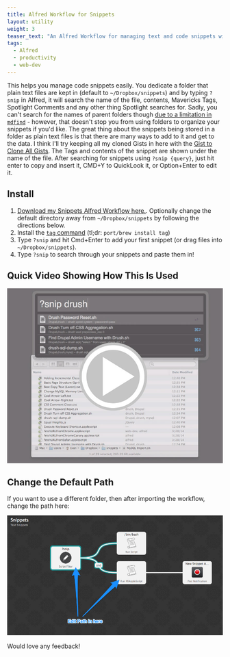 ```yaml
---
title: Alfred Workflow for Snippets
layout: utility
weight: 3
teaser_text: "An Alfred Workflow for managing text and code snippets with tag support."
tags:
  - Alfred
  - productivity
  - web-dev
---
```

This helps you manage code snippets easily. You dedicate a folder that plain text files are kept in (default to `~/Dropbox/snippets`) and by typing `?snip` in Alfred, it will search the name of the file, contents, Mavericks Tags, Spotlight Comments and any other thing Spotlight searches for. Sadly, you can't search for the names of parent folders though [due to a limitation in `mdfind`](http://stackoverflow.com/questions/1341590/no-results-in-spotlight-in-searches-against-kmditempath) - however, that doesn't stop you from using folders to organize your snippets if you'd like. The great thing about the snippets being stored in a folder as plain text files is that there are many ways to add to it and get to the data. I think I'll try keeping all my cloned Gists in here with the [Gist to Clone All Gists](https://gist.github.com/mbostock/3883098). The Tags and contents of the snippet are shown under the name of the file. After searching for snippets using `?snip {query}`, just hit enter to copy and insert it, CMD+Y to QuickLook it, or Option+Enter to edit it.

## Install ##

1. [Download my Snippets Alfred Workflow here.](Snippets.alfredworkflow). Optionally change the default directory away from `~/Dropbox/snippets` by following the directions below.
2. Install the [`tag` command](https://github.com/jdberry/tag) (tl;dr: `port/brew install tag`)
3. Type `?snip` and hit Cmd+Enter to add your first snippet (or drag files into `~/Dropbox/snippets`). 
4. Type `?snip` to search through your snippets and paste them in!

## Quick Video Showing How This Is Used ##

[![Video](using-Alfred-Snippets_mov.jpg)](https://www.dropbox.com/s/bn1wjewo5mq2wk1/_using-Alfred-Snippets.mp4)

## Change the Default Path ##

If you want to use a different folder, then after importing the workflow, change the path here:

![Where to change the path](snippet-paths.png)

Would love any feedback!